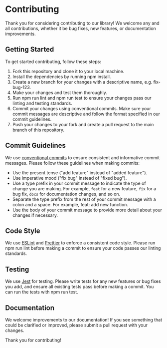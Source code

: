 # Contributing
Thank you for considering contributing to our library! We welcome any and all contributions, whether it be bug fixes, new features, or documentation improvements.

## Getting Started
To get started contributing, follow these steps:

1. Fork this repository and clone it to your local machine.
2. Install the dependencies by running npm install.
3. Create a new branch for your changes with a descriptive name, e.g. fix-bug-123.
4. Make your changes and test them thoroughly.
5. Run npm run lint and npm run test to ensure your changes pass our linting and testing standards.
6. Commit your changes using conventional commits. Make sure your commit messages are descriptive and follow the format specified in our commit guidelines.
7. Push your changes to your fork and create a pull request to the main branch of this repository.

## Commit Guidelines
We use [conventional commits](https://www.conventionalcommits.org/) to ensure consistent and informative commit messages. Please follow these guidelines when making commits:

- Use the present tense ("add feature" instead of "added feature").
- Use imperative mood ("fix bug" instead of "fixed bug").
- Use a type prefix in your commit message to indicate the type of change you are making. For example, `feat` for a new feature, `fix` for a bug fix, `docs` for documentation changes, and so on.
- Separate the type prefix from the rest of your commit message with a colon and a space. For example, feat: add new function.
- Use the body of your commit message to provide more detail about your changes if necessary.

## Code Style
We use [ESLint](https://eslint.org/) and [Prettier](https://prettier.io/) to enforce a consistent code style. Please run npm run lint before making a commit to ensure your code passes our linting standards.

## Testing
We use [Jest](https://jestjs.io/) for testing. Please write tests for any new features or bug fixes you add, and ensure all existing tests pass before making a commit. You can run the tests with npm run test.

## Documentation
We welcome improvements to our documentation! If you see something that could be clarified or improved, please submit a pull request with your changes.

Thank you for contributing!
